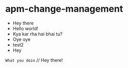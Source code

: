 # apm-change-management
* Hey there
* Hello world!
* Kya kar rha hai bhai tu?
* Oye oye
* test2
* Hey

`What you doin`
// Hey there!
